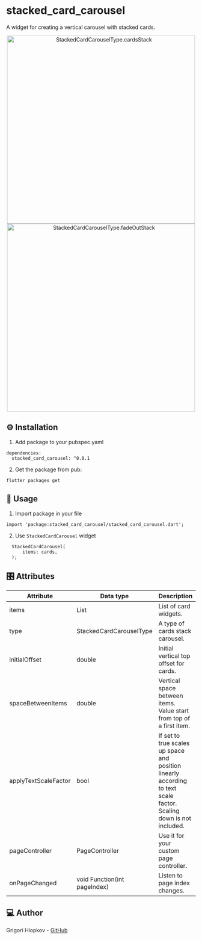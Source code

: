 # stacked_card_carousel

A widget for creating a vertical carousel with stacked cards.

<p align="center">
<img src="example/assets/stacked_cards.gif" title="StackedCardCarouselType.cardsStack" height="500"/>
<img src="example/assets/fade_out_cards.gif" title="StackedCardCarouselType.fadeOutStack" height="500"/>
</p>

## ⚙️ Installation

1. Add package to your pubspec.yaml
  ```
  dependencies:
    stacked_card_carousel: ^0.0.1
  
  ```
2. Get the package from pub:

  ```
  flutter packages get
  ```
## 📱 Usage

1. Import package in your file

  ```
  import 'package:stacked_card_carousel/stacked_card_carousel.dart';
  ```

2. Use `StackedCardCarousel` widget

  ```
    StackedCardCarousel(
        items: cards,
    );
  ```

## 🎛 Attributes
| Attribute | Data type | Description | Default |
|--|--|--|--|
| items | List<Widget> | List of card widgets. | - |
| type | StackedCardCarouselType | A type of cards stack carousel. | cardsStack |
| initialOffset | double | Initial vertical top offset for cards. | 40.0 |
| spaceBetweenItems | double | Vertical space between items. Value start from top of a first item. | 400.0 |
| applyTextScaleFactor | bool | If set to true scales up space and position linearly according to text scale factor. Scaling down is not included. | true |
| pageController | PageController | Use it for your custom page controller. | PageController() |
| onPageChanged | void Function(int pageIndex) | Listen to page index changes. | null |

## 💻 Author
Grigori Hlopkov - [GitHub](https://github.com/grihlo)
